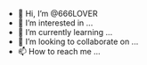- 👋 Hi, I’m @666LOVER
- 👀 I’m interested in ...
- 🌱 I’m currently learning ...
- 💞️ I’m looking to collaborate on ...
- 📫 How to reach me ...

<!---
666LOVER/666LOVER is a ✨ special ✨ repository because its `README.md` (this file) appears on your GitHub profile.
You can click the Preview link to take a look at your changes.
--->
